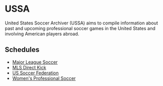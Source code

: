 # USSA #
United States Soccer Archiver (USSA) aims to compile information about past and upcoming professional soccer games in the United States and involving American players abroad.

## Schedules ##
* [Major League Soccer](http://www.mlssoccer.com/schedule?month=all&year=2011)
* [MLS Direct Kick](http://www.indemand.com/sports/mls)
* [US Soccer Federation](http://www.ussoccer.com/Schedule-Tickets/Schedule.aspx)
* [Women's Professional Soccer](http://www.womensprosoccer.com/Home/schedule/2011-wps-schedule)
